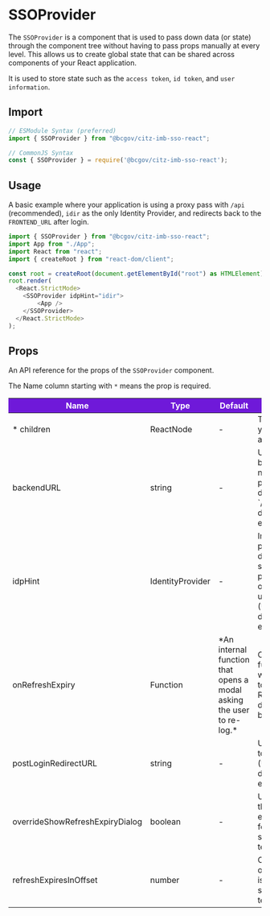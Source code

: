 # SSOProvider 

The `SSOProvider` is a component that is used to pass down data (or state) through the component tree without having to pass props manually at every level. This allows us to create global state that can be shared across components of your React application.

It is used to store state such as the `access token`, `id token`, and `user information`.

## Import

```JavaScript
// ESModule Syntax (preferred)
import { SSOProvider } from "@bcgov/citz-imb-sso-react";

// CommonJS Syntax
const { SSOProvider } = require('@bcgov/citz-imb-sso-react');
```

## Usage

A basic example where your application is using a proxy pass with `/api` (recommended), `idir` as the only Identity Provider, and redirects back to the `FRONTEND_URL` after login.

```JavaScript
import { SSOProvider } from "@bcgov/citz-imb-sso-react";
import App from "./App";
import React from "react";
import { createRoot } from "react-dom/client";

const root = createRoot(document.getElementById("root") as HTMLElement);
root.render(
  <React.StrictMode>
    <SSOProvider idpHint="idir">
        <App />
    </SSOProvider>
  </React.StrictMode>
);
```

## Props

An API reference for the props of the `SSOProvider` component.

The Name column starting with `*` means the prop is required.

<table>
  <!-- Table columns -->
  <thead>
    <tr>
      <th style="background: #6f19d9; color: white;">Name</th>
      <th style="background: #6f19d9; color: white;">Type</th>
      <th style="background: #6f19d9; color: white;">Default</th>
      <th style="background: #6f19d9; color: white;">Description</th>
    </tr>
  </thead>

  <!-- Table rows -->
  <tbody>
  <tr>
      <td>* children</td>
      <td>ReactNode</td>
      <td>-</td>
      <td>The content of your application.</td>
    </tr>
    <tr>
      <td>backendURL</td>
      <td>string</td>
      <td>-</td>
      <td>URL to the backend when not using a proxy pass, or different from `/api` (Used by default refresh expiry modal).</td>
    </tr>
    <tr>
      <td>idpHint</td>
      <td>IdentityProvider</td>
      <td>-</td>
      <td>Improves login process by directing to a specific provider instead of having the user choose (Used by default refresh expiry modal).</td>
    </tr>
    <tr>
      <td>onRefreshExpiry</td>
      <td>Function</td>
      <td>*An internal function that opens a modal asking the user to re-log.*</td>
      <td>Custom function to run when refresh token expires. Replaces the default behaviour.</td>
    </tr>
    <tr>
      <td>postLoginRedirectURL</td>
      <td>string</td>
      <td>-</td>
      <td>URL to redirect to after login (Used by default refresh expiry modal).</td>
    </tr>
    <tr>
      <td>overrideShowRefreshExpiryDialog</td>
      <td>boolean</td>
      <td>-</td>
      <td>Used for testing the refresh expiry dialog by forcing it to show (For testing only).</td>
    </tr>
    <tr>
      <td>refreshExpiresInOffset</td>
      <td>number</td>
      <td>-</td>
      <td>Offset for when onRefreshExpiry is called in seconds (For testing only).</td>
    </tr>
  </tbody>
</table>
